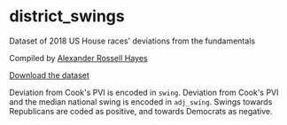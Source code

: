 # district_swings

Dataset of 2018 US House races' deviations from the fundamentals

Compiled by [Alexander Rossell Hayes](http://alexander.rossellhayes.com)

[Download the dataset](https://github.com/rossellhayes/district_swings/releases/download/v1.0/district_swings.csv)

Deviation from Cook's PVI is encoded in `swing`.
Deviation from Cook's PVI and the median national swing is encoded in `adj_swing`.
Swings towards Republicans are coded as positive, and towards Democrats as negative.
